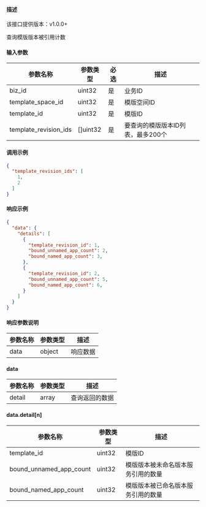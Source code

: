 #### 描述

该接口提供版本：v1.0.0+

查询模版版本被引用计数

#### 输入参数

| 参数名称             | 参数类型 | 必选 | 描述                              |
| -------------------- | -------- | ---- | --------------------------------- |
| biz_id               | uint32   | 是   | 业务ID                            |
| template_space_id    | uint32   | 是   | 模版空间ID                        |
| template_id          | uint32   | 是   | 模版ID                            |
| template_revision_ids | []uint32 | 是   | 要查询的模版版本ID列表，最多200个 |

#### 调用示例

```json
{
  "template_revision_ids": [
    1,
    2
  ]
}
```

#### 响应示例

```json
{
  "data": {
    "details": [
      {
        "template_revision_id": 1,
        "bound_unnamed_app_count": 2,
        "bound_named_app_count": 3,
      },
      {
        "template_revision_id": 2,
        "bound_unnamed_app_count": 5,
        "bound_named_app_count": 6,
      }
    ]
  }
}
```

#### 响应参数说明

| 参数名称 | 参数类型 | 描述     |
| -------- | -------- | -------- |
| data     | object   | 响应数据 |

#### data

| 参数名称 | 参数类型 | 描述           |
| -------- | -------- | -------------- |
| detail   | array    | 查询返回的数据 |

#### data.detail[n]

| 参数名称                | 参数类型 | 描述                           |
| ----------------------- | -------- | ------------------------------ |
| template_id             | uint32   | 模版ID                         |
| bound_unnamed_app_count | uint32   | 模版版本被未命名版本服务引用的数量 |
| bound_named_app_count   | uint32   | 模版版本被已命名版本服务引用的数量 |

